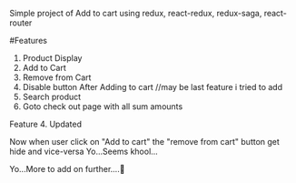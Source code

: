 Simple project of Add to cart using redux, react-redux, redux-saga, react-router

#Features
1. Product Display
2. Add to Cart
3. Remove from Cart
4. Disable button After Adding to cart //may be last feature i tried to add
5. Search product
6. Goto check out page with all sum amounts


Feature 4. Updated

Now when user click on "Add to cart" the "remove from cart" button get hide and vice-versa Yo...Seems khool...


Yo...More to add on further....🤟
